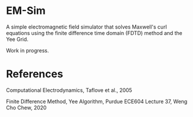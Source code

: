 # EM-Sim
A simple electromagnetic field simulator that solves Maxwell's curl equations using the finite difference time domain (FDTD) method and the Yee Grid. 

Work in progress.

# References
Computational Electrodynamics, Taflove et al., 2005

Finite Difference Method, Yee Algorithm, Purdue ECE604 Lecture 37, Weng Cho Chew, 2020
